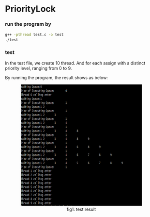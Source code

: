 # PriorityLock

### run the program by
```sh
g++ -pthread test.c -o test
./test
```

### test
In the test file, we create 10 thread. And for each assign with a distinct priority level, ranging from 0 to 9.

By running the program, the result shows as below:

<div align="center"><img width = '400' height = '400' src = 'result.png'></div>
<div align="center">fig1: test result</div>
